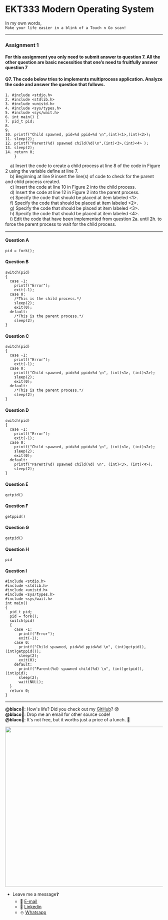 # EKT333 Modern Operating System

In my own words,\
`Make your life easier in a blink of a Touch n Go scan!`

---
### Assignment 1
#### For this assignment you only need to submit answer to question 7. All the other question are basic necessities that one’s need to fruitfully answer question 7

#### Q7. The code below tries to implements multiprocess application. Analyze the code and answer the question that follows.

```
1. #include <stdio.h>
2. #include <stdlib.h>
3. #include <unistd.h>
4. #include <sys/types.h>
5. #include <sys/wait.h>
6. int main() {
7. pid_t pid;
8.
9.
10. printf("Child spawned, pid=%d ppid=%d \n",(int)<1>,(int)<2>);
11. sleep(2);
12. printf("Parent(%d) spawned child(%d)\n",(int)<3>,(int)<4> );
13. sleep(2);
14. return 0;
    }
```

&nbsp;&nbsp;&nbsp;&nbsp;a) Insert the code to create a child process at line 8 of the code in Figure 2 using the variable define at line 7.  
&nbsp;&nbsp;&nbsp;&nbsp;b) Beginning at line 9 insert the line(s) of code to check for the parent and child process created.  
&nbsp;&nbsp;&nbsp;&nbsp;c) Insert the code at line 10 in Figure 2 into the child process.  
&nbsp;&nbsp;&nbsp;&nbsp;d) Insert the code at line 12 in Figure 2 into the parent process.  
&nbsp;&nbsp;&nbsp;&nbsp;e) Specify the code that should be placed at item labeled <1>.  
&nbsp;&nbsp;&nbsp;&nbsp;f) Specify the code that should be placed at item labeled <2>.  
&nbsp;&nbsp;&nbsp;&nbsp;g) Specify the code that should be placed at item labeled <3>.  
&nbsp;&nbsp;&nbsp;&nbsp;h) Specify the code that should be placed at item labeled <4>.  
&nbsp;&nbsp;&nbsp;&nbsp;i) Edit the code that have been implemented from question 2a. until 2h. to force the parent process to wait for the child process.  

---

#### Question A
```
pid = fork();
```
#### Question B
```
switch(pid)
{
  case -1:
    printf("Error");
    exit(-1);
  case 0:
    /*This is the child process.*/
    sleep(2);
    exit(0);
  default:
    /*This is the parent process.*/
    sleep(2);
}
```
#### Question C
```
switch(pid)
{
  case -1:
    printf("Error");
    exit(-1);
  case 0:
    printf("Child spawned, pid=%d ppid=%d \n", (int)<1>, (int)<2>);
    sleep(2);
    exit(0);
  default:
    /*This is the parent process.*/
    sleep(2);
}
```
#### Question D
```
switch(pid)
{
  case -1:
    printf("Error");
    exit(-1);
  case 0:
    printf("Child spawned, pid=%d ppid=%d \n", (int)<1>, (int)<2>);
    sleep(2);
    exit(0);
  default:
    printf("Parent(%d) spawned child(%d) \n", (int)<3>, (int)<4>);
    sleep(2);
}
```
#### Question E
```
getpid()
```
#### Question F
```
getppid()
```
#### Question G
```
getpid()
```
#### Question H
```
pid
```
#### Question I
```
#include <stdio.h>
#include <stdlib.h>
#include <unistd.h>
#include <sys/types.h>
#include <sys/wait.h>
int main()
{
  pid_t pid;
  pid = fork();
  switch(pid)
  {
    case -1:
      printf("Error");
      exit(-1);
    case 0:
      printf("Child spawned, pid=%d ppid=%d \n", (int)getpid(), (int)getppid());
      sleep(2);
      exit(0);
    default:
      printf("Parent(%d) spawned child(%d) \n", (int)getpid(), (int)pid);
      sleep(2);
      wait(NULL);
  }
  return 0;
}
```

---

**@blaco**:hugs:: How's life? Did you check out my [GitHub](https://github.com/ehong-w/)? :worried:  
**@blaco**:hugs:: Drop me an email for other source code!  
**@blaco**:hugs:: It's not free, but it worths just a price of a lunch. :shallow_pan_of_food:  

<p>
  <img width="512" src="https://user-images.githubusercontent.com/68590570/113911631-c52ca900-980c-11eb-8946-19ce84f84c40.png">
</p>

- Leave me a message:question:
  - :beer: [E-mail](mailto:ehong.w@gmail.com?subject=[GitHub]%20Problem%20Description)
  - :basket: [Linkedin](https://www.linkedin.com/in/ehong-w/)
  - :snowman: [Whatsapp]()

